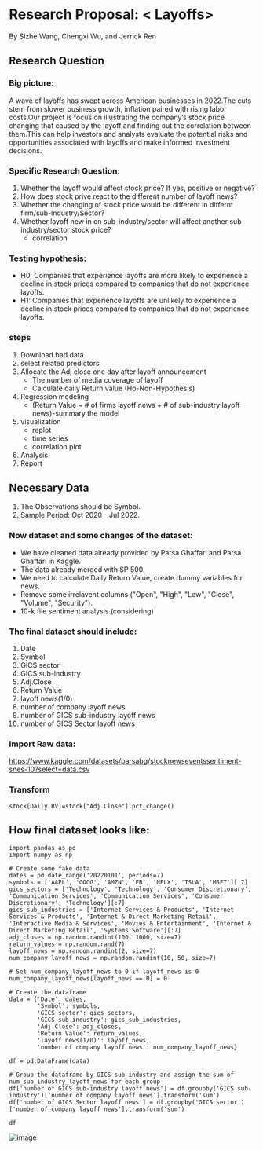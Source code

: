 # Research Proposal: < Layoffs>
By Sizhe Wang, Chengxi Wu, and Jerrick Ren
## Research Question
### Big picture:
A wave of layoffs has swept across American businesses in 2022.The cuts stem from slower business growth, inflation paired with rising labor costs.Our project is focus on illustrating the company’s stock price changing that caused by the layoff and  finding out the correlation between them.This can help investors and analysts evaluate the potential risks and opportunities associated with layoffs and make informed investment decisions.

### Specific Research Question:
1. Whether the layoff would affect stock price? If yes, positive or negative?
2. How does stock prive react to the different number of layoff news?
3. Whether the changing of stock price would be different in differnt firm/sub-industry/Sector?
4. Whether layoff new in on sub-industry/sector will affect another sub-industry/sector stock price?
    - correlation 
### Testing hypothesis:
- H0: Companies that experience layoffs are more likely to experience a decline in stock prices compared to companies that do not experience layoffs.
- H1: Companies that experience layoffs are unlikely to experience a decline in stock prices compared to companies that do not experience layoffs.

### steps 
1. Download bad data 
2. select related predictors
3. Allocate the Adj close one day after layoff announcement 
    - The number of media coverage of layoff
    - Calculate daily Return value (Ho-Non-Hypothesis)
4. Regression modeling
    - (Return Value ~ # of firms layoff news + # of sub-industry layoff news)-summary the model 
5. visualization
    - replot 
    - time series 
    - correlation plot 
6. Analysis
7. Report

## Necessary Data
1. The Observations should be Symbol.
2. Sample Period: Oct 2020 - Jul 2022.

### Now dataset and some changes of the dataset:
- We have cleaned data already provided by Parsa Ghaffari and Parsa Ghaffari in Kaggle.
- The data already merged with SP 500.
- We need to calculate Daily Return Value, create dummy variables for news. 
- Remove some irrelavent columns ("Open", "High", "Low", "Close", "Volume", "Security").
- 10-k file sentiment analysis (considering)

### The final dataset should include:
1. Date
2. Symbol
3. GICS sector
4. GICS sub-industry
5. Adj.Close
6. Return Value
7. layoff news(1/0)
8. number of company layoff news
9. number of GICS sub-industry layoff news
10. number of GICS Sector layoff news

### Import Raw data: 
https://www.kaggle.com/datasets/parsabg/stocknewseventssentiment-snes-10?select=data.csv 
### Transform
```
stock[Daily RV]=stock["Adj.Close"].pct_change()
```

## How final dataset looks like:
```
import pandas as pd
import numpy as np

# Create some fake data
dates = pd.date_range('20220101', periods=7)
symbols = ['AAPL', 'GOOG', 'AMZN', 'FB', 'NFLX', 'TSLA', 'MSFT'][:7]
gics_sectors = ['Technology', 'Technology', 'Consumer Discretionary', 'Communication Services', 'Communication Services', 'Consumer Discretionary', 'Technology'][:7]
gics_sub_industries = ['Internet Services & Products', 'Internet Services & Products', 'Internet & Direct Marketing Retail', 'Interactive Media & Services', 'Movies & Entertainment', 'Internet & Direct Marketing Retail', 'Systems Software'][:7]
adj_closes = np.random.randint(100, 1000, size=7)
return_values = np.random.rand(7)
layoff_news = np.random.randint(2, size=7)
num_company_layoff_news = np.random.randint(10, 50, size=7)

# Set num_company_layoff_news to 0 if layoff_news is 0
num_company_layoff_news[layoff_news == 0] = 0

# Create the dataframe
data = {'Date': dates,
        'Symbol': symbols,
        'GICS sector': gics_sectors,
        'GICS sub-industry': gics_sub_industries,
        'Adj.Close': adj_closes,
        'Return Value': return_values,
        'layoff news(1/0)': layoff_news,
        'number of company layoff news': num_company_layoff_news}

df = pd.DataFrame(data)

# Group the dataframe by GICS sub-industry and assign the sum of num_sub_industry_layoff_news for each group
df['number of GICS sub-industry layoff news'] = df.groupby('GICS sub-industry')['number of company layoff news'].transform('sum')
df['number of GICS Sector layoff news'] = df.groupby('GICS sector')['number of company layoff news'].transform('sum')

df
```

![image](https://user-images.githubusercontent.com/111511037/233721753-a4472465-ace8-459f-aa30-d0f6e4ec87e5.png)

